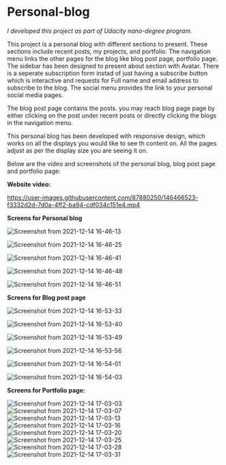 # Personal-blog

<i>I developed this project as part of Udacity nano-degree program.</i>

This project is a personal blog with different sections to present. These sections include recent posts, my projects, and portfolio.
The navigation menu links the other pages for the blog like blog post page, portfolio page.
The sidebar has been designed to present about section with Avatar. 
There is a seperate subscription form instad of just having a subscribe button which is interactive and requests for Full name and email address to subscribe to the blog. The social menu provides the link to your personal social media pages.

The blog post page contains the posts. you may reach blog page page by either clicking on the post under recent posts or directly clicking the blogs in the navigation menu.

This personal blog has been developed with responsive design, which works on all the displays you would like to see th content on. All the pages adjust as per the display size you are seeing it on. 

Below are the video and screenshots of the personal blog, blog post page and portfolio page:

**Website video:**




https://user-images.githubusercontent.com/87880250/146466523-f3332d2d-7d0a-4ff2-ba94-cdf034c151e4.mp4




**Screens for Personal blog**

![Screenshot from 2021-12-14 16-46-13](https://user-images.githubusercontent.com/87880250/146102504-fbaadcdf-21b8-4d47-8426-d35a4a875eb7.png)

![Screenshot from 2021-12-14 16-46-25](https://user-images.githubusercontent.com/87880250/146102506-f28ef46b-75d3-4d4c-9506-80ead042a8f2.png)

![Screenshot from 2021-12-14 16-46-41](https://user-images.githubusercontent.com/87880250/146102508-aa552a9b-5516-4856-973c-22a8e03a46c9.png)

![Screenshot from 2021-12-14 16-46-48](https://user-images.githubusercontent.com/87880250/146102511-5ce7b399-e85c-40b4-b7da-911f4a7e0b0a.png)

![Screenshot from 2021-12-14 16-46-51](https://user-images.githubusercontent.com/87880250/146102513-18e7436b-a938-4b9b-ba7a-16025a31a04d.png)

**Screens for Blog post page**

![Screenshot from 2021-12-14 16-53-33](https://user-images.githubusercontent.com/87880250/146102984-dbac66c8-2912-494a-9851-b9e7247693ea.png)

![Screenshot from 2021-12-14 16-53-40](https://user-images.githubusercontent.com/87880250/146102986-74f39b65-8b81-44ce-9f7d-8628a2fb9eba.png)

![Screenshot from 2021-12-14 16-53-49](https://user-images.githubusercontent.com/87880250/146102987-16e5cb7f-75a4-41d8-a89d-e7fe2fda7020.png)

![Screenshot from 2021-12-14 16-53-56](https://user-images.githubusercontent.com/87880250/146102988-886717bf-4ea0-4ec2-8e54-5e1d09ae1f12.png)

![Screenshot from 2021-12-14 16-54-01](https://user-images.githubusercontent.com/87880250/146102990-00108f9d-653b-43ef-b783-96935e7be120.png)

![Screenshot from 2021-12-14 16-54-03](https://user-images.githubusercontent.com/87880250/146102991-8254b42d-ef3f-477e-a0fd-9a665e5765e3.png)



**Screens for Portfolio page:**


![Screenshot from 2021-12-14 17-03-03](https://user-images.githubusercontent.com/87880250/146103799-f1e07bb7-5bd3-480c-8132-bf5d7703ee1f.png)
![Screenshot from 2021-12-14 17-03-07](https://user-images.githubusercontent.com/87880250/146103802-c953b369-3e4c-4e79-89ea-58e6ad8be6a2.png)
![Screenshot from 2021-12-14 17-03-13](https://user-images.githubusercontent.com/87880250/146103803-21009bfd-fb75-428f-ad68-17e087e38be2.png)
![Screenshot from 2021-12-14 17-03-16](https://user-images.githubusercontent.com/87880250/146103805-2cec2505-caf6-4c3a-bea4-9e5169996091.png)
![Screenshot from 2021-12-14 17-03-20](https://user-images.githubusercontent.com/87880250/146103806-67fb9f70-3c44-4776-b269-cde52d5f132c.png)
![Screenshot from 2021-12-14 17-03-25](https://user-images.githubusercontent.com/87880250/146103807-8a1ea10f-67a3-471e-b130-f0552e3dff5c.png)
![Screenshot from 2021-12-14 17-03-28](https://user-images.githubusercontent.com/87880250/146103808-e5d5ba00-8bf7-467d-bd17-a37d09561184.png)
![Screenshot from 2021-12-14 17-03-31](https://user-images.githubusercontent.com/87880250/146103809-b5c9443a-b51f-4e6d-b924-c2338a884ec8.png)


